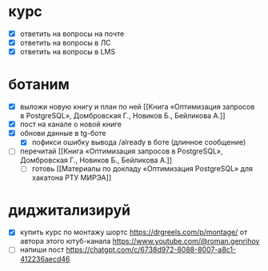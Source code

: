 # курс
- [x] ответить на вопросы на почте 
- [x] ответить на вопросы в ЛС
- [x] ответить на вопросы в LMS
# ботаним
- [x] выложи новую книгу и план по ней [[Книга «Оптимизация запросов в PostgreSQL», Домбровская Г., Новиков Б., Бейликова А.]]
- [x] пост на канале о новой книге
- [x] обнови данные в tg-боте
	- [x] пофикси ошибку вывода /already в боте (длинное сообщение)
- [ ] перечитай [[Книга «Оптимизация запросов в PostgreSQL», Домбровская Г., Новиков Б., Бейликова А.]]
	- [ ] готовь [[Материалы по докладу «Оптимизация PostgreSQL» для хакатона РТУ МИРЭА]]
# диджитализируй
- [x] купить курс по монтажу шортс https://drgreels.com/p/montage/ от автора этого ютуб-канала https://www.youtube.com/@roman.genrihov
- [ ] напиши пост https://chatgpt.com/c/6738d972-8088-8007-a8c1-412236aecd46